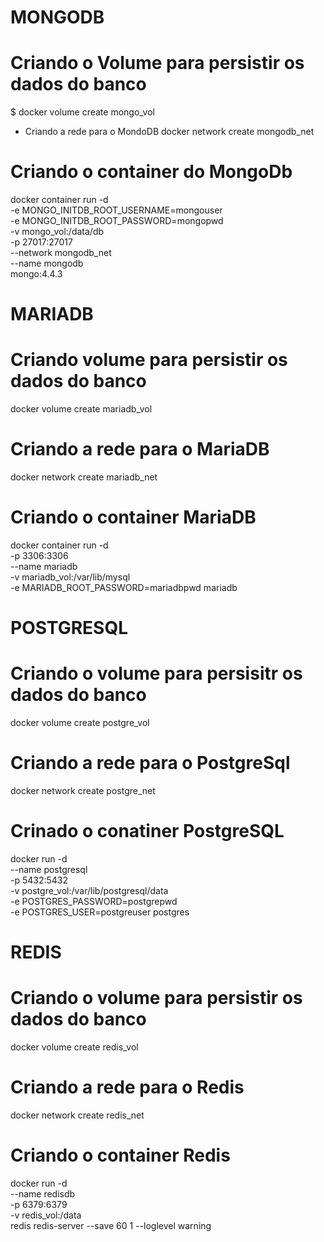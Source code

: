 
# MONGODB
# Criando o Volume para persistir os dados do banco

$ docker volume create mongo_vol

- Criando a rede para o MondoDB
docker network create mongodb_net

# Criando o container do MongoDb
docker container run -d \
-e MONGO_INITDB_ROOT_USERNAME=mongouser \
-e MONGO_INITDB_ROOT_PASSWORD=mongopwd \
-v mongo_vol:/data/db \
-p 27017:27017 \
--network mongodb_net \
--name mongodb \
mongo:4.4.3

# MARIADB
# Criando volume para persistir os dados do banco
docker volume create mariadb_vol

# Criando a rede para o MariaDB
docker network create mariadb_net

# Criando o container MariaDB
docker container run -d \
-p 3306:3306 \
--name mariadb \
-v mariadb_vol:/var/lib/mysql \
-e MARIADB_ROOT_PASSWORD=mariadbpwd mariadb

# POSTGRESQL
# Criando o volume para persisitr os dados do banco
docker volume create postgre_vol

# Criando a rede para o PostgreSql
docker network create postgre_net

# Crinado o conatiner PostgreSQL
docker run  -d \
--name postgresql \
-p 5432:5432 \
-v postgre_vol:/var/lib/postgresql/data \
-e POSTGRES_PASSWORD=postgrepwd \
-e POSTGRES_USER=postgreuser postgres

# REDIS
# Criando o volume para persistir os dados do banco
docker volume create redis_vol

# Criando a rede para o Redis
docker network create redis_net

# Criando o container Redis
docker run -d \
--name redisdb \
-p 6379:6379 \
-v redis_vol:/data \
redis redis-server --save 60 1 --loglevel warning

